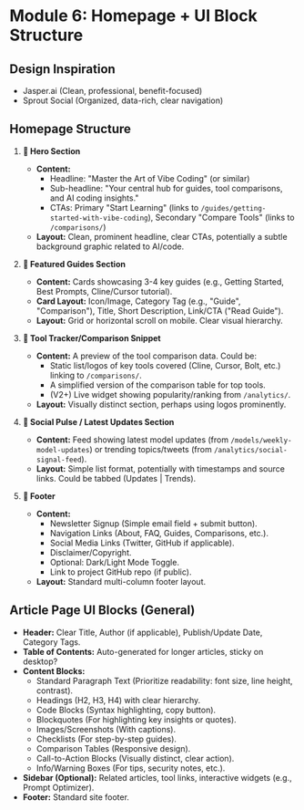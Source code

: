 # Module 6: Homepage + UI Block Structure

## Design Inspiration
*   Jasper.ai (Clean, professional, benefit-focused)
*   Sprout Social (Organized, data-rich, clear navigation)

## Homepage Structure

1.  **🔷 Hero Section**
    *   **Content:**
        *   Headline: "Master the Art of Vibe Coding" (or similar)
        *   Sub-headline: "Your central hub for guides, tool comparisons, and AI coding insights."
        *   CTAs: Primary "Start Learning" (links to `/guides/getting-started-with-vibe-coding`), Secondary "Compare Tools" (links to `/comparisons/`)
    *   **Layout:** Clean, prominent headline, clear CTAs, potentially a subtle background graphic related to AI/code.

2.  **🔷 Featured Guides Section**
    *   **Content:** Cards showcasing 3-4 key guides (e.g., Getting Started, Best Prompts, Cline/Cursor tutorial).
    *   **Card Layout:** Icon/Image, Category Tag (e.g., "Guide", "Comparison"), Title, Short Description, Link/CTA ("Read Guide").
    *   **Layout:** Grid or horizontal scroll on mobile. Clear visual hierarchy.

3.  **🔷 Tool Tracker/Comparison Snippet**
    *   **Content:** A preview of the tool comparison data. Could be:
        *   Static list/logos of key tools covered (Cline, Cursor, Bolt, etc.) linking to `/comparisons/`.
        *   A simplified version of the comparison table for top tools.
        *   (V2+) Live widget showing popularity/ranking from `/analytics/`.
    *   **Layout:** Visually distinct section, perhaps using logos prominently.

4.  **🔷 Social Pulse / Latest Updates Section**
    *   **Content:** Feed showing latest model updates (from `/models/weekly-model-updates`) or trending topics/tweets (from `/analytics/social-signal-feed`).
    *   **Layout:** Simple list format, potentially with timestamps and source links. Could be tabbed (Updates | Trends).

5.  **🔷 Footer**
    *   **Content:**
        *   Newsletter Signup (Simple email field + submit button).
        *   Navigation Links (About, FAQ, Guides, Comparisons, etc.).
        *   Social Media Links (Twitter, GitHub if applicable).
        *   Disclaimer/Copyright.
        *   Optional: Dark/Light Mode Toggle.
        *   Link to project GitHub repo (if public).
    *   **Layout:** Standard multi-column footer layout.

## Article Page UI Blocks (General)

*   **Header:** Clear Title, Author (if applicable), Publish/Update Date, Category Tags.
*   **Table of Contents:** Auto-generated for longer articles, sticky on desktop?
*   **Content Blocks:**
    *   Standard Paragraph Text (Prioritize readability: font size, line height, contrast).
    *   Headings (H2, H3, H4) with clear hierarchy.
    *   Code Blocks (Syntax highlighting, copy button).
    *   Blockquotes (For highlighting key insights or quotes).
    *   Images/Screenshots (With captions).
    *   Checklists (For step-by-step guides).
    *   Comparison Tables (Responsive design).
    *   Call-to-Action Blocks (Visually distinct, clear action).
    *   Info/Warning Boxes (For tips, security notes, etc.).
*   **Sidebar (Optional):** Related articles, tool links, interactive widgets (e.g., Prompt Optimizer).
*   **Footer:** Standard site footer.

